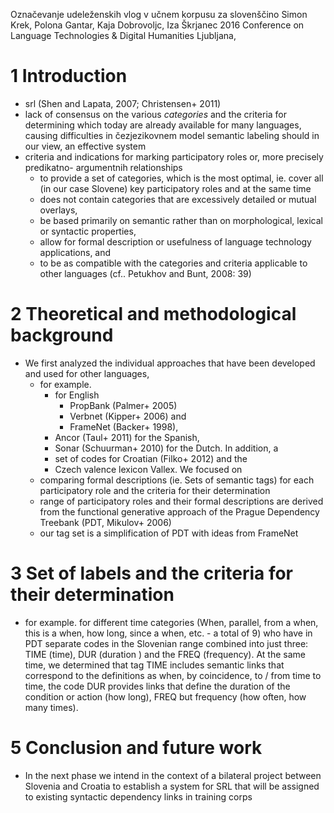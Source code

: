 Označevanje udeleženskih vlog v učnem korpusu za slovenščino
Simon Krek, Polona Gantar, Kaja Dobrovoljc, Iza Škrjanec
2016 Conference on Language Technologies & Digital Humanities Ljubljana,

# 1 Introduction

* srl (Shen and Lapata, 2007; Christensen+ 2011)
* lack of consensus on the various _categories_ and the criteria for determining
  which today are already available for many languages, causing difficulties in
  čezjezikovnem model semantic labeling should in our view, an effective system
* criteria and indications for marking participatory roles or, more precisely
  predikatno- argumentnih relationships
  * to provide a set of categories, which is the most optimal, ie. cover all
    (in our case Slovene) key participatory roles and at the same time
  * does not contain categories that are excessively detailed or mutual
    overlays,
  * be based primarily on semantic rather than on morphological, lexical or
    syntactic properties,
  * allow for formal description or usefulness of language technology
    applications, and
  * to be as compatible with the categories and criteria applicable to other
    languages (cf.. Petukhov and Bunt, 2008: 39)

# 2 Theoretical and methodological background

* We first analyzed the individual approaches that have been developed and used
  for other languages,
  * for example.
    * for English
      * PropBank (Palmer+ 2005)
      * Verbnet (Kipper+ 2006) and
      * FrameNet (Backer+ 1998),
    * Ancor (Taul+ 2011) for the Spanish,
    * Sonar (Schuurman+ 2010) for the Dutch. In addition, a
    * set of codes for Croatian (Filko+ 2012) and the
    * Czech valence lexicon Vallex. We focused on
  * comparing formal descriptions (ie. Sets of semantic tags) for each
    participatory role and the criteria for their determination
  * range of participatory roles and their formal descriptions are derived from
    the functional generative approach of the Prague Dependency Treebank (PDT,
    Mikulov+ 2006)
  * our tag set is a simplification of PDT with ideas from FrameNet

# 3 Set of labels and the criteria for their determination

* for example. for different time categories (When, parallel, from a when, this
  is a when, how long, since a when, etc. - a total of 9) who have in PDT
  separate codes in the Slovenian range combined into just three: TIME (time),
  DUR (duration ) and the FREQ (frequency). At the same time, we determined
  that tag TIME includes semantic links that correspond to the definitions as
  when, by coincidence, to / from time to time, the code DUR provides links
  that define the duration of the condition or action (how long), FREQ but
  frequency (how often, how many times).

# 5 Conclusion and future work

* In the next phase we intend in the context of a bilateral project between
  Slovenia and Croatia to establish a system for SRL that will be assigned to
  existing syntactic dependency links in training corps
